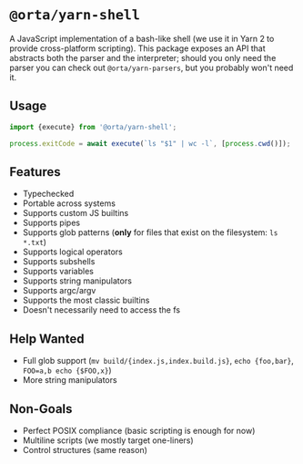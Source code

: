 # `@orta/yarn-shell`

A JavaScript implementation of a bash-like shell (we use it in Yarn 2 to provide cross-platform scripting). This package exposes an API that abstracts both the parser and the interpreter; should you only need the parser you can check out `@orta/yarn-parsers`, but you probably won't need it.

## Usage

```ts
import {execute} from '@orta/yarn-shell';

process.exitCode = await execute(`ls "$1" | wc -l`, [process.cwd()]);
```

## Features

- Typechecked
- Portable across systems
- Supports custom JS builtins
- Supports pipes
- Supports glob patterns (**only** for files that exist on the filesystem: `ls *.txt`)
- Supports logical operators
- Supports subshells
- Supports variables
- Supports string manipulators
- Supports argc/argv
- Supports the most classic builtins
- Doesn't necessarily need to access the fs

## Help Wanted

- Full glob support (`mv build/{index.js,index.build.js}`, `echo {foo,bar}`, `FOO=a,b echo {$FOO,x}`)
- More string manipulators

## Non-Goals

- Perfect POSIX compliance (basic scripting is enough for now)
- Multiline scripts (we mostly target one-liners)
- Control structures (same reason)
